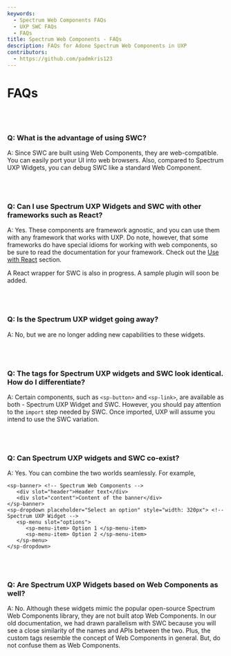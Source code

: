 ```yaml
---
keywords:
  - Spectrum Web Components FAQs
  - UXP SWC FAQs
  - FAQs
title: Spectrum Web Components - FAQs
description: FAQs for Adone Spectrum Web Components in UXP
contributors:
  - https://github.com/padmkris123
---
```


# FAQs

<br></br>

### Q: What is the advantage of using SWC?
A: Since SWC are built using Web Components, they are web-compatible. You can easily port your UI into web browsers.
Also, compared to Spectrum UXP Widgets, you can debug SWC like a standard Web Component.

<br></br>

### Q: Can I use Spectrum UXP Widgets and SWC with other frameworks such as React?
A: Yes. These components are framework agnostic, and you can use them with any framework that works with UXP. Do note, however, that some frameworks do have special idioms for working with web components, so be sure to read the documentation for your framework. Check out the [Use with React](../Spectrum%20UXP%20Widgets/Using%20with%20React/) section.

A React wrapper for SWC is also in progress. A sample plugin will soon be added.

<br></br>

### Q: Is the Spectrum UXP widget going away?
A: No, but we are no longer adding new capabilities to these widgets.

<br></br>

### Q: The tags for Spectrum UXP widgets and SWC look identical. How do I differentiate?
A: Certain components, such as `<sp-button>` and `<sp-link>`, are available as both - Spectrum UXP Widget and SWC. However, you should pay attention to the `import` step needed by SWC. Once imported, UXP will assume you intend to use the SWC variation. 

<br></br>

### Q: Can Spectrum UXP widgets and SWC co-exist?
A: Yes. You can combine the two worlds seamlessly. For example,
```
<sp-banner> <!-- Spectrum Web Components -->
   <div slot="header">Header text</div>
   <div slot="content">Content of the banner</div>
</sp-banner>
<sp-dropdown placeholder="Select an option" style="width: 320px"> <!-- Spectrum UXP Widget -->
   <sp-menu slot="options">       
      <sp-menu-item> Option 1 </sp-menu-item>
      <sp-menu-item> Option 2 </sp-menu-item>
   </sp-menu>
</sp-dropdown>
```

<br></br>

### Q: Are Spectrum UXP Widgets based on Web Components as well?
A: No. Although these widgets mimic the popular open-source Spectrum Web Components library, they are not built atop Web Components. In our old documentation, we had drawn parallelism with SWC because you will see a close similarity of the names and APIs between the two. Plus, the custom tags resemble the concept of Web Components in general. But, do not confuse them as Web Components.
